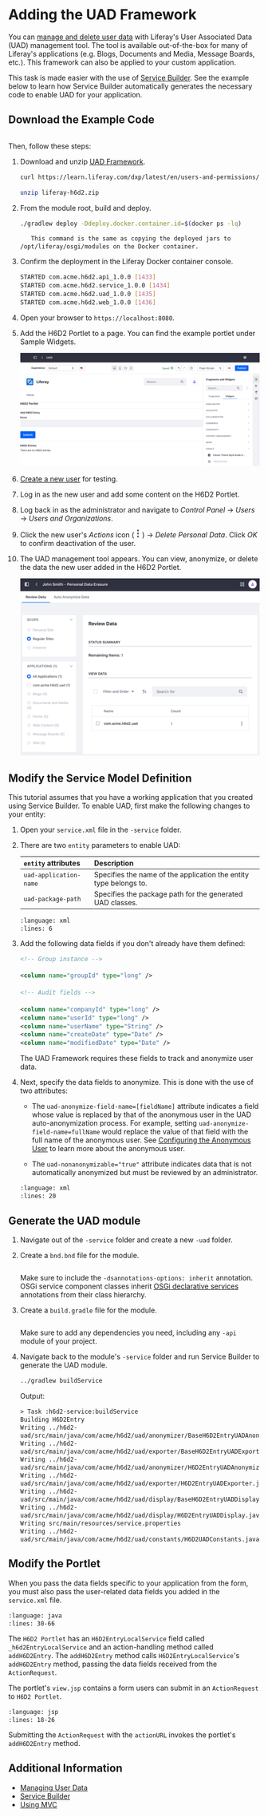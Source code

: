 # Adding the UAD Framework

You can [manage and delete user data](../managing-user-data.md) with Liferay's User Associated Data (UAD) management tool. The tool is available out-of-the-box for many of Liferay's applications (e.g. Blogs, Documents and Media, Message Boards, etc.). This framework can also be applied to your custom application.

This task is made easier with the use of [Service Builder](../../building-applications/data-frameworks/service-builder.md). See the example below to learn how Service Builder automatically generates the necessary code to enable UAD for your application.

## Download the Example Code

```{include} /_snippets/run-liferay-dxp.md
```

Then, follow these steps:

1. Download and unzip [UAD Framework](./liferay-h6d2.zip).

    ```bash
    curl https://learn.liferay.com/dxp/latest/en/users-and-permissions/developer-guide/liferay-h6d2.zip -O
    ```

    ```bash
    unzip liferay-h6d2.zip
    ```

1. From the module root, build and deploy.

    ```bash
    ./gradlew deploy -Ddeploy.docker.container.id=$(docker ps -lq)
    ```

    ```{note}
       This command is the same as copying the deployed jars to /opt/liferay/osgi/modules on the Docker container.
    ```

1. Confirm the deployment in the Liferay Docker container console.

    ```bash
    STARTED com.acme.h6d2.api_1.0.0 [1433]
    STARTED com.acme.h6d2.service_1.0.0 [1434]
    STARTED com.acme.h6d2.uad_1.0.0 [1435]
    STARTED com.acme.h6d2.web_1.0.0 [1436]
    ```

1. Open your browser to `https://localhost:8080`.

1. Add the H6D2 Portlet to a page. You can find the example portlet under Sample Widgets.

   ![Add the H6D2 Portlet to a page.](./adding-the-uad-framework/images/01.png)

1. [Create a new user](../users/adding-and-managing-users.md) for testing.

1. Log in as the new user and add some content on the H6D2 Portlet.

1. Log back in as the administrator and navigate to *Control Panel* &rarr; *Users* &rarr; *Users and Organizations*. 

1. Click the new user's *Actions* icon (![Action](../../images/icon-actions.png)) &rarr; *Delete Personal Data*. Click *OK* to confirm deactivation of the user.

1. The UAD management tool appears. You can view, anonymize, or delete the data the new user added in the H6D2 Portlet.

   ![View, anonymize or delete the user's data that was added to the H6D2 Portlet.](./adding-the-uad-framework/images/02.png)

## Modify the Service Model Definition

This tutorial assumes that you have a working application that you created using Service Builder. To enable UAD, first make the following changes to your entity:

1. Open your `service.xml` file in the `-service` folder.

1. There are two `entity` parameters to enable UAD:

   | `entity` attributes | Description |
   | :------------------ | :---------- |
   | `uad-application-name` | Specifies the name of the application the entity type belongs to. |
   | `uad-package-path` | Specifies the package path for the generated UAD classes. |

   ```{literalinclude} ./adding-the-uad-framework/resources/liferay-h6d2.zip/h6d2-service/service.xml
   :language: xml
   :lines: 6
   ```

1. Add the following data fields if you don't already have them defined:

   ```xml
   <!-- Group instance -->

   <column name="groupId" type="long" />

   <!-- Audit fields -->

   <column name="companyId" type="long" />
   <column name="userId" type="long" />
   <column name="userName" type="String" />
   <column name="createDate" type="Date" />
   <column name="modifiedDate" type="Date" />
   ```

   The UAD Framework requires these fields to track and anonymize user data.

1. Next, specify the data fields to anonymize. This is done with the use of two attributes:

   * The `uad-anonymize-field-name=[fieldName]` attribute indicates a field whose value is replaced by that of the anonymous user in the UAD auto-anonymization process. For example, setting `uad-anonymize-field-name=fullName` would replace the value of that field with the full name of the anonymous user. See [Configuring the Anonymous User](../managing-user-data/configuring-the-anonymous-user.md) to learn more about the anonymous user.

   * The `uad-nonanonymizable="true"` attribute indicates data that is not automatically anonymized but must be reviewed by an administrator.

   ```{literalinclude} ./adding-the-uad-framework/resources/liferay-h6d2.zip/h6d2-service/service.xml
   :language: xml
   :lines: 20
   ```
## Generate the UAD module

1. Navigate out of the `-service` folder and create a new `-uad` folder.

1. Create a `bnd.bnd` file for the module.

    ```{literalinclude} ./adding-the-uad-framework/resources/liferay-h6d2.zip/h6d2-uad/bnd.bnd
    ```

   Make sure to include the `-dsannotations-options: inherit` annotation. OSGi service component classes inherit [OSGi declarative services](../../liferay-internals/fundamentals/module-projects.md) annotations from their class hierarchy.

1. Create a `build.gradle` file for the module.

    ```{literalinclude} ./adding-the-uad-framework/resources/liferay-h6d2.zip/h6d2-uad/build.gradle
    ```

   Make sure to add any dependencies you need, including any `-api` module of your project.

2. Navigate back to the module's `-service` folder and run Service Builder to generate the UAD module.

    ```bash
    ../gradlew buildService
    ```

    Output:

    ```
    > Task :h6d2-service:buildService
    Building H6D2Entry
    Writing ../h6d2-uad/src/main/java/com/acme/h6d2/uad/anonymizer/BaseH6D2EntryUADAnonymizer.java
    Writing ../h6d2-uad/src/main/java/com/acme/h6d2/uad/exporter/BaseH6D2EntryUADExporter.java
    Writing ../h6d2-uad/src/main/java/com/acme/h6d2/uad/anonymizer/H6D2EntryUADAnonymizer.java
    Writing ../h6d2-uad/src/main/java/com/acme/h6d2/uad/exporter/H6D2EntryUADExporter.java
    Writing ../h6d2-uad/src/main/java/com/acme/h6d2/uad/display/BaseH6D2EntryUADDisplay.java
    Writing ../h6d2-uad/src/main/java/com/acme/h6d2/uad/display/H6D2EntryUADDisplay.java
    Writing src/main/resources/service.properties
    Writing ../h6d2-uad/src/main/java/com/acme/h6d2/uad/constants/H6D2UADConstants.java
    ```

## Modify the Portlet

When you pass the data fields specific to your application from the form, you must also pass the user-related data fields you added in the `service.xml` file.

```{literalinclude} ./adding-the-uad-framework/resources/liferay-h6d2.zip/h6d2-web/src/main/java/com/acme/h6d2/web/internal/portlet/H6D2Portlet.java
:language: java
:lines: 30-66
```

The `H6D2 Portlet` has an `H6D2EntryLocalService` field called `_h6d2EntryLocalService` and an action-handling method called `addH6D2Entry`. The `addH6D2Entry` method calls `H6D2EntryLocalService`'s `addH6D2Entry` method, passing the data fields received from the `ActionRequest`. 

The portlet's `view.jsp` contains a form users can submit in an `ActionRequest` to `H6D2 Portlet`.

```{literalinclude} ./adding-the-uad-framework/resources/liferay-h6d2.zip/h6d2-web/src/main/resources/META-INF/resources/view.jsp
:language: jsp
:lines: 18-26
```

Submitting the `ActionRequest` with the `actionURL` invokes the portlet's `addH6D2Entry` method. 

## Additional Information

* [Managing User Data](../managing-user-data.md)
* [Service Builder](../../building-applications/data-frameworks/service-builder.md)
* [Using MVC](../../building-applications/developing-a-java-web-application/using-mvc.md)
